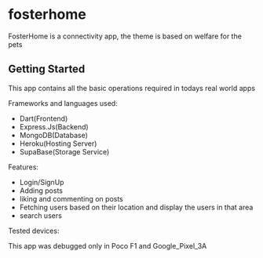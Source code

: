 # fosterhome

FosterHome is a connectivity app, the theme is based on welfare for the pets

## Getting Started

This app contains all the basic operations required in todays real world apps

Frameworks and languages used:

- Dart(Frontend)
- Express.Js(Backend)
- MongoDB(Database)
- Heroku(Hosting Server)
- SupaBase(Storage Service)

Features:

- Login/SignUp
- Adding posts
- liking and commenting on posts
- Fetching users based on their location and display the users in that area
- search users

Tested devices:

This app was debugged only in Poco F1 and Google_Pixel_3A




